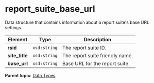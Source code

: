 # report\_suite\_base\_url

Data structure that contains information about a report suite's base URL settings.

|Element|Type|Description|
|-------|----|-----------|
|**rsid** |`xsd:string` | The report suite ID. |
|**site\_title** |`xsd:string` | The report suite friendly name. |
|**base\_url** |`xsd:string` | Base URL for the report suite. |

**Parent topic:** [Data Types](../data_types/c_datatypes.md)

